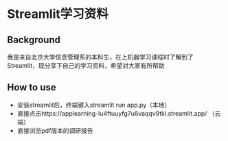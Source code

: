 # Streamlit学习资料
## Background
我是来自北京大学信息管理系的本科生，在上机器学习课程时了解到了Streamlit，现分享下自己的学习资料，希望对大家有所帮助
## How to use
- 安装streamlit后，终端键入streamlit run app.py（本地）
- 直接点击https://applearning-lu4ftuuyfg7u6vaqqv9tkl.streamlit.app/ （云端）
- 直接浏览pdf版本的调研报告